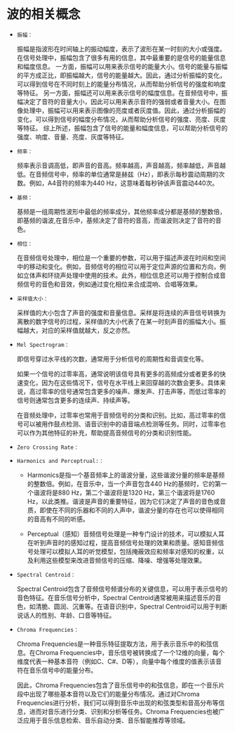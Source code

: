 # 波的相关概念


* `振幅：`

    振幅是指波形在时间轴上的振动幅度，表示了波形在某一时刻的大小或强度。在信号处理中，振幅包含了很多有用的信息，其中最重要的是信号的能量信息和幅度信息。
一方面，振幅可以用来表示信号的能量大小。信号的能量与振幅的平方成正比，即振幅越大，信号的能量越大。因此，通过分析振幅的变化，可以得到信号在不同时刻上的能量分布情况，从而帮助分析信号的强度和响度等特征。
另一方面，振幅还可以用来表示信号的幅度信息。在音频信号中，振幅决定了音符的音量大小，因此可以用来表示音符的强弱或者音量大小。在图像处理中，振幅可以用来表示图像的亮度或者灰度值。因此，通过分析振幅的变化，可以得到信号的幅度分布情况，从而帮助分析信号的强度、亮度、灰度等特征。
综上所述，振幅包含了信号的能量和幅度信息，可以帮助分析信号的强度、响度、音量、亮度、灰度等特征。

* `频率：`

    频率表示音调高低，即声音的音高。频率越高，声音越高，频率越低，声音越低。在音频信号中，频率的单位通常是赫兹（Hz），即表示每秒震动周期的次数。例如，A4音符的频率为440 Hz，这意味着每秒钟该声音震动440次。

* `基频：`
    
    基频是一组周期性波形中最低的频率成分，其他频率成分都是基频的整数倍，即基频的谐波,在音乐中，基频决定了音符的音高，而谐波则决定了音符的音色。

* `相位：`
    
    在音频信号处理中，相位是一个重要的参数，可以用于描述声波在时间和空间中的移动和变化。例如，音频信号的相位可以用于定位声源的位置和方向，例如立体声和环绕声处理中使用的技术。此外，相位信息还可以用于控制合成音频信号的音色和音效，例如通过变化相位来合成混响、合唱等效果。

* `采样值大小：`
    
    采样值的大小包含了声音的强度和音量信息。采样是将连续的声音信号转换为离散的数字信号的过程，采样值的大小代表了在某一时刻声音的振幅大小。振幅越大，对应的采样值就越大，反之亦然。


* `Mel Spectrogram：`

    即信号穿过水平线的次数，通常用于分析信号的周期性和音调变化等。

    如果一个信号的过零率高，通常说明该信号具有更多的高频成分或者更多的快速变化，因为在这些情况下，信号在水平线上来回穿越的次数会更多。具体来说，高过零率的信号通常包含更多的噪声、爆发声、打击声等，而低过零率的信号则通常包含更多的连续声、持续声等。

    在音频处理中，过零率也常用于音频信号的分类和识别。比如，高过零率的信号可以被用作鼓点检测、语音识别中的语音端点检测等任务。同时，过零率也可以作为其他特征的补充，帮助提高音频信号的分类和识别性能。

* `Zero Crossing Rate：`

* `Harmonics and Perceptrual:：`

    * Harmonics是指一个基音频率上的谐波分量，这些谐波分量的频率是基频的整数倍。例如，在音乐中，当一个声音包含440 Hz的基频时，它的第一个谐波将是880 Hz，第二个谐波将是1320 Hz，第三个谐波将是1760 Hz，以此类推。谐波是声音的重要特征，因为它们决定了声音的音色或音质，即使在不同的乐器和不同的人声中，谐波分量的存在也可以使得相同的音高有不同的听感。

    * Perceptual（感知）音频信号处理是一种专门设计的技术，可以模拟人耳在听到声音时的感知过程，提高音频信号处理的效果和质量。感知音频信号处理可以模拟人耳的听觉模型，包括掩蔽效应和频率对感知的权重，以及利用这些模型来改进音频信号的压缩、降噪、增强等处理效果。



* `Spectral Centroid：`
    
    Spectral Centroid包含了音频信号频谱分布的关键信息，可以用于表示信号的音色特征。在音乐信号分析中，Spectral Centroid通常被用来描述音乐的音色，如清脆、圆润、沉重等。在语音识别中，Spectral Centroid可以用于判断说话人的性别、年龄、口音等特征。



* `Chroma Frequencies：`

    Chroma Frequencies是一种音乐特征提取方法，用于表示音乐中的和弦信息。在Chroma Frequencies中，音乐信号被转换成了一个12维的向量，每个维度代表一种基本音符（例如C、C#、D等），向量中每个维度的值表示该音符在音乐信号中的能量分布。

    因此，Chroma Frequencies包含了音乐信号中的和弦信息，即在一个音乐片段中出现了哪些基本音符以及它们的能量分布情况。通过对Chroma Frequencies进行分析，我们可以得到音乐中出现的和弦类型和音高分布等信息，进而对音乐进行分类、识别和分析等任务。Chroma Frequencies也被广泛应用于音乐信息检索、音乐自动分类、音乐智能推荐等领域。


